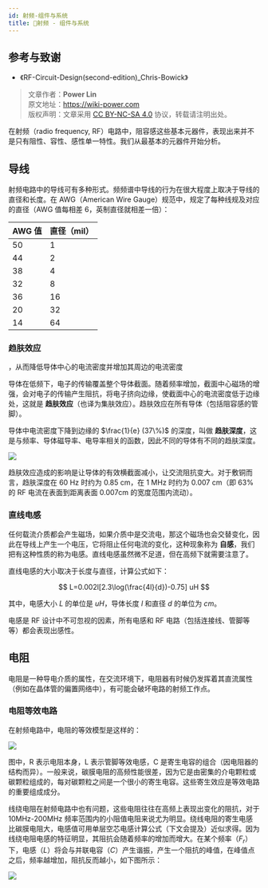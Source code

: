 ```yaml
---
id: 射频-组件与系统
title: 🚧射频 - 组件与系统
---
```


## 参考与致谢

- 《RF-Circuit-Design(second-edition)\_Chris-Bowick》

> 文章作者：**Power Lin**  
> 原文地址：<https://wiki-power.com>  
> 版权声明：文章采用 [CC BY-NC-SA 4.0](https://creativecommons.org/licenses/by/4.0/deed.zh) 协议，转载请注明出处。

在射频（radio frequency, RF）电路中，阻容感这些基本元器件，表现出来并不是只有阻性、容性、感性单一特性。我们从最基本的元器件开始分析。

## 导线

射频电路中的导线可有多种形式。频频谱中导线的行为在很大程度上取决于导线的直径和长度。在 AWG（American Wire Gauge）规范中，规定了每种线规及对应的直径（AWG 值每相差 6，英制直径就相差一倍）：

| AWG 值 | 直径（mil） |
| ------ | ----------- |
| 50     | 1           |
| 44     | 2           |
| 38     | 4           |
| 32     | 8           |
| 36     | 16          |
| 20     | 32          |
| 14     | 64          |

### 趋肤效应

，从而降低导体中心的电流密度并增加其周边的电流密度

导体在低频下，电子的传输覆盖整个导体截面。随着频率增加，截面中心磁场的增强，会对电子的传输产生阻抗，将电子挤向边缘，使截面中心的电流密度低于边缘处，这就是 **趋肤效应**（也译为集肤效应）。趋肤效应在所有导体（包括阻容感的管脚）。

导体中电流密度下降到边缘的 $\frac{1}{e} (37\%)$ 的深度，叫做 **趋肤深度**，这是与频率、导体磁导率、电导率相关的函数，因此不同的导体有不同的趋肤深度。

![](https://wiki-media-1253965369.cos.ap-guangzhou.myqcloud.com/img/20220408141754.png)

趋肤效应造成的影响是让导体的有效横截面减小，让交流阻抗变大。对于敷铜而言，趋肤深度在 60 Hz 时约为 0.85 cm，在 1 MHz 时约为 0.007 cm（即 63% 的 RF 电流在表面到距离表面 0.007cm 的宽度范围内流动）。

### 直线电感

任何载流介质都会产生磁场，如果介质中是交流电，那这个磁场也会交替变化，因此在导线上产生一个电压，它将阻止任何电流的变化，这种现象称为 **自感**，我们把有这种性质的称为电感。直线电感虽然微不足道，但在高频下就需要注意了。

直线电感的大小取决于长度与直径，计算公式如下：

$$
L=0.002l[2.3\log(\frac{4l}{d})-0.75] uH
$$

其中，电感大小 $L$ 的单位是 $uH$，导体长度 $l$ 和直径 $d$ 的单位为 $cm$。

电感是 RF 设计中不可忽视的因素，所有电感和 RF 电路（包括连接线、管脚等等）都会表现出感性。

## 电阻

电阻是一种导电介质的属性，在交流环境下，电阻器有时候仍发挥着其直流属性（例如在晶体管的偏置网络中），有可能会破坏电路的射频工作点。

### 电阻等效电路

在射频电路中，电阻的等效模型是这样的：

![](https://wiki-media-1253965369.cos.ap-guangzhou.myqcloud.com/img/20220408173626.png)

图中，R 表示电阻本身，L 表示管脚等效电感，C 是寄生电容的组合（因电阻器的结构而异）。一般来说，碳膜电阻的高频性能很差，因为它是由密集的介电颗粒或碳颗粒组成的，每对碳颗粒之间是一个很小的寄生电容。这些寄生效应是等效电路的重要组成成分。

线绕电阻在射频电路中也有问题，这些电阻往往在高频上表现出变化的阻抗，对于 10MHz-200MHz 频率范围内的小阻值电阻来说尤为明显。绕线电阻的寄生电感比碳膜电阻大，电感值可用单层空芯电感计算公式（下文会提及）近似求得。因为线绕电阻电感的特征明显，其阻抗会随着频率的增加而增大。在某个频率（$F_r$）下，电感（$L$）将会与并联电容（$C$）产生谐振，产生一个阻抗的峰值，在峰值点之后，频率越增加，阻抗反而越小，如下图所示：

![](https://wiki-media-1253965369.cos.ap-guangzhou.myqcloud.com/img/20220411135204.png)
